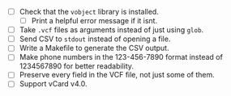 - [ ] Check that the `vobject` library is installed.
    - [ ] Print a helpful error message if it isnt.
- [ ] Take `.vcf` files as arguments instead of just using `glob`.
- [ ] Send CSV to `stdout` instead of opening a file.
- [ ] Write a Makefile to generate the CSV output.
- [ ] Make phone numbers in the 123-456-7890 format instead of 1234567890 for better readability.
- [ ] Preserve every field in the VCF file, not just some of them.
- [ ] Support vCard v4.0.

